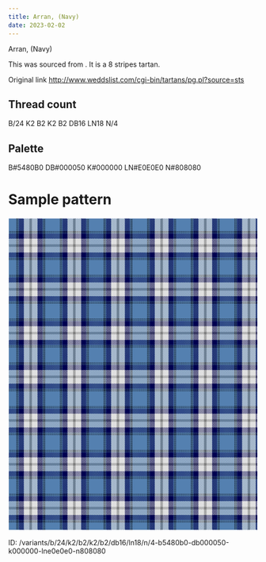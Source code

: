 ```yaml
---
title: Arran, (Navy)
date: 2023-02-02
---
```

Arran, (Navy)

This was sourced from <no value>.  It is a 8 stripes tartan.

Original link http://www.weddslist.com/cgi-bin/tartans/pg.pl?source=sts

## Thread count
B/24 K2 B2 K2 B2 DB16 LN18 N/4

## Palette
B#5480B0 DB#000050 K#000000 LN#E0E0E0 N#808080

# Sample pattern

![Tartan detail](tartan.png "B/24 K2 B2 K2 B2 DB16 LN18 N/4 tartan")

ID: /variants/b/24/k2/b2/k2/b2/db16/ln18/n/4-b5480b0-db000050-k000000-lne0e0e0-n808080